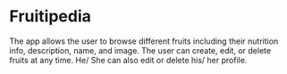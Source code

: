 # Fruitipedia
The app allows the user to browse different fruits including their nutrition info, description, name, and image. The user can create, edit, or delete fruits at any time. He/ She can also edit or delete his/ her profile.
